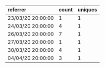 | referrer          | count | uniques |
| :---------------- | :---- | :------ |
| 23/03/20 20:00:00 | 1     | 1       |
| 24/03/20 20:00:00 | 4     | 1       |
| 26/03/20 20:00:00 | 7     | 1       |
| 27/03/20 20:00:00 | 1     | 1       |
| 30/03/20 20:00:00 | 4     | 1       |
| 04/04/20 20:00:00 | 3     | 1       |